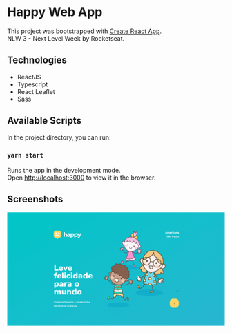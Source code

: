 # Happy Web App

This project was bootstrapped with [Create React App](https://github.com/facebook/create-react-app).
</br>
NLW 3 - Next Level Week by Rocketseat.

## Technologies

- ReactJS
- Typescript
- React Leaflet
- Sass

## Available Scripts

In the project directory, you can run:

### `yarn start`

Runs the app in the development mode.<br />
Open [http://localhost:3000](http://localhost:3000) to view it in the browser.

## Screenshots

![README](https://github.com/gustavochagas/nlw-happy-web-app/blob/master/screenshots/readme.gif?raw=true)